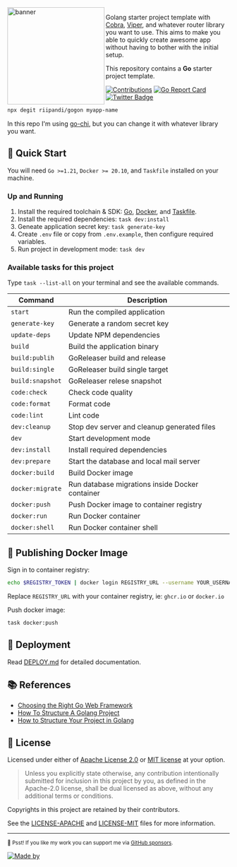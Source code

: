 <img src="https://i.imgur.com/vJfIiId.png" alt="banner" align="left" height="220" />

Golang starter project template with [Cobra][cobra], [Viper][viper], and whatever router library you want to use.
This aims to make you able to quickly create awesome app without having to bother with the
initial setup.

This repository contains a **Go** starter project template.

[![Contributions](https://img.shields.io/badge/Contributions-welcome-blue.svg?color=gray)](https://github.com/riipandi/gogon/graphs/contributors)
[![Go Report Card](https://goreportcard.com/badge/github.com/riipandi/gogon)](https://goreportcard.com/report/github.com/riipandi/gogon)
[![Twitter Badge](https://img.shields.io/badge/-%40riipandi-1ca0f1?style=flat&labelColor=0890f0&logo=twitter&logoColor=white)][riipandi-twitter]

```bash
npx degit riipandi/gogon myapp-name
```

In this repo I'm using [go-chi][go-chi], but you can change it with whatever library you want.

## 🏁 Quick Start

You will need `Go >=1.21`, `Docker >= 20.10`, and `Taskfile` installed on your machine.

### Up and Running

1. Install the required toolchain & SDK: [Go](https://go.dev/doc/install), [Docker][docker], and [Taskfile][taskfile].
2. Install the required dependencies: `task dev:install`
3. Geneate application secret key: `task generate-key`
3. Create `.env` file or copy from `.env.example`, then configure required variables.
4. Run project in development mode: `task dev`

### Available tasks for this project

Type `task --list-all` on your terminal and see the available commands.

| Command            | Description                                     |
| ------------------ | ----------------------------------------------- |
| `start`            | Run the compiled application                    |
| `generate-key`     | Generate a random secret key                    |
| `update-deps`      | Update NPM dependencies                         |
| `build`            | Build the application binary                    |
| `build:publih`     | GoReleaser build and release                    |
| `build:single`     | GoReleaser build single target                  |
| `build:snapshot`   | GoReleaser relese snapshot                      |
| `code:check`       | Check code quality                              |
| `code:format`      | Format code                                     |
| `code:lint`        | Lint code                                       |
| `dev:cleanup`      | Stop dev server and cleanup generated files     |
| `dev`              | Start development mode                          |
| `dev:install`      | Install required dependencies                   |
| `dev:prepare`      | Start the database and local mail server        |
| `docker:build`     | Build Docker image                              |
| `docker:migrate`   | Run database migrations inside Docker container |
| `docker:push`      | Push Docker image to container registry         |
| `docker:run`       | Run Docker container                            |
| `docker:shell`     | Run Docker container shell                      |

## 🐳 Publishing Docker Image

Sign in to container registry:

```sh
echo $REGISTRY_TOKEN | docker login REGISTRY_URL --username YOUR_USERNAME --password-stdin
```

Replace `REGISTRY_URL` with your container registry, ie: `ghcr.io` or `docker.io`

Push docker image:

```sh
task docker:push
```

## 🚀 Deployment

Read [DEPLOY.md](./DEPLOY.md) for detailed documentation.

## 📚 References

- [Choosing the Right Go Web Framework](https://brunoscheufler.com/blog/2019-04-26-choosing-the-right-go-web-framework)
- [How To Structure A Golang Project](https://blog.boot.dev/golang/golang-project-structure)
- [How to Structure Your Project in Golang](https://medium.com/geekculture/how-to-structure-your-project-in-golang-the-backend-developers-guide-31be05c6fdd9)

## 🪪 License

Licensed under either of [Apache License 2.0][license-apache] or [MIT license][license-mit] at your option.

> Unless you explicitly state otherwise, any contribution intentionally submitted for inclusion in this project by you,
> as defined in the Apache-2.0 license, shall be dual licensed as above, without any additional terms or conditions.

Copyrights in this project are retained by their contributors.

See the [LICENSE-APACHE](./LICENSE-APACHE) and [LICENSE-MIT](./LICENSE-MIT) files for more information.

---

<sub>🤫 Psst! If you like my work you can support me via [GitHub sponsors](https://github.com/sponsors/riipandi).</sub>

[![Made by](https://badgen.net/badge/icon/Made%20by%20Aris%20Ripandi?icon=bitcoin-lightning&label&color=black&labelColor=black)][riipandi-twitter]

[cobra]: https://cobra.dev/
[viper]: https://github.com/spf13/viper
[go-chi]: https://github.com/go-chi/chi
[docker]: https://docs.docker.com/engine/install/
[taskfile]: https://taskfile.dev/installation
[license-mit]: https://choosealicense.com/licenses/mit/
[license-apache]: https://choosealicense.com/licenses/apache-2.0/
[riipandi-twitter]: https://twitter.com/intent/follow?original_referer=https://ripandis.com&screen_name=riipandi
